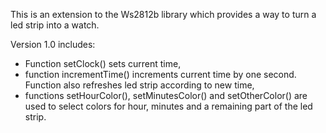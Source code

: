 This is an extension to the Ws2812b library which provides a way to turn a led strip into a watch.

Version 1.0 includes:

- Function setClock() sets current time,
- function incrementTime() increments current time by one second. Function also refreshes led strip according to new time,
- functions setHourColor(), setMinutesColor() and setOtherColor() are used to select colors for hour, minutes and a remaining part of the led strip.